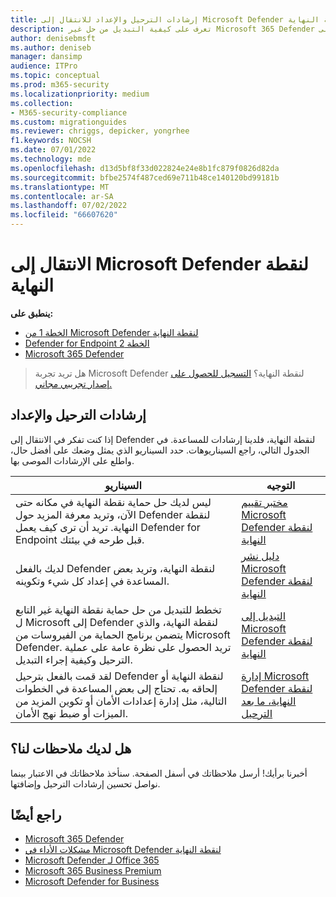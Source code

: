 ```yaml
---
title: إرشادات الترحيل والإعداد للانتقال إلى Microsoft Defender لنقطة النهاية
description: تعرف على كيفية التبديل من حل غير Microsoft 365 Defender إلى Microsoft Defender لنقطة النهاية
author: denisebmsft
ms.author: deniseb
manager: dansimp
audience: ITPro
ms.topic: conceptual
ms.prod: m365-security
ms.localizationpriority: medium
ms.collection:
- M365-security-compliance
ms.custom: migrationguides
ms.reviewer: chriggs, depicker, yongrhee
f1.keywords: NOCSH
ms.date: 07/01/2022
ms.technology: mde
ms.openlocfilehash: d13d5bf8f33d022824e24e8b1fc879f0826d82da
ms.sourcegitcommit: bfbe2574f487ced69e711b48ce140120bd99181b
ms.translationtype: MT
ms.contentlocale: ar-SA
ms.lasthandoff: 07/02/2022
ms.locfileid: "66607620"
---
```

# <a name="move-to-microsoft-defender-for-endpoint"></a>الانتقال إلى Microsoft Defender لنقطة النهاية

**ينطبق على:**
- [الخطة 1 من Microsoft Defender لنقطة النهاية](https://go.microsoft.com/fwlink/p/?linkid=2154037)
- [Defender for Endpoint الخطة 2](https://go.microsoft.com/fwlink/p/?linkid=2154037)
- [Microsoft 365 Defender](https://go.microsoft.com/fwlink/?linkid=2118804)

> هل تريد تجربة Microsoft Defender لنقطة النهاية؟ [التسجيل للحصول على إصدار تجريبي مجاني.](https://signup.microsoft.com/create-account/signup?products=7f379fee-c4f9-4278-b0a1-e4c8c2fcdf7e&ru=https://aka.ms/MDEp2OpenTrial?ocid=docs-wdatp-exposedapis-abovefoldlink)

## <a name="migration-and-setup-guides"></a>إرشادات الترحيل والإعداد

إذا كنت تفكر في الانتقال إلى Defender لنقطة النهاية، فلدينا إرشادات للمساعدة. في الجدول التالي، راجع السيناريوهات. حدد السيناريو الذي يمثل وضعك على أفضل حال، واطلع على الإرشادات الموصى بها.

|السيناريو|التوجيه|
|---|---|
|ليس لديك حل حماية نقطة النهاية في مكانه حتى الآن، وتريد معرفة المزيد حول Defender لنقطة النهاية. تريد أن ترى كيف يعمل Defender for Endpoint قبل طرحه في بيئتك.|[مختبر تقييم Microsoft Defender لنقطة النهاية](evaluation-lab.md)|
|لديك بالفعل Defender لنقطة النهاية، وتريد بعض المساعدة في إعداد كل شيء وتكوينه.|[دليل نشر Microsoft Defender لنقطة النهاية](deployment-phases.md)|
|تخطط للتبديل من حل حماية نقطة النهاية غير التابع ل Microsoft إلى Defender لنقطة النهاية، والذي يتضمن برنامج الحماية من الفيروسات من Microsoft Defender. تريد الحصول على نظرة عامة على عملية الترحيل وكيفية إجراء التبديل.|[التبديل إلى Microsoft Defender لنقطة النهاية](switch-to-mde-overview.md)|
|لقد قمت بالفعل بترحيل Defender لنقطة النهاية أو إلحاقه به. تحتاج إلى بعض المساعدة في الخطوات التالية، مثل إدارة إعدادات الأمان أو تكوين المزيد من الميزات أو ضبط نهج الأمان.|[إدارة Microsoft Defender لنقطة النهاية، ما بعد الترحيل](manage-mde-post-migration.md)|


## <a name="do-you-have-feedback-for-us"></a>هل لديك ملاحظات لنا؟

أخبرنا برأيك! أرسل ملاحظاتك في أسفل الصفحة. سنأخذ ملاحظاتك في الاعتبار بينما نواصل تحسين إرشادات الترحيل وإضافتها.

## <a name="see-also"></a>راجع أيضًا

- [Microsoft 365 Defender](/microsoft-365/security/defender/microsoft-365-defender)
- [مشكلات الأداء في Microsoft Defender لنقطة النهاية](/windows/security/threat-protection)
- [Microsoft Defender لـ Office 365](/microsoft-365/security/office-365-security/office-365-atp)
- [Microsoft 365 Business Premium](../../business-premium/index.md)
- [Microsoft Defender for Business](../defender-business/mdb-overview.md)